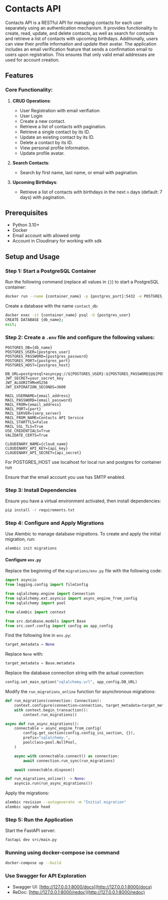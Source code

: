 # Contacts API

Contacts API is a RESTful API for managing contacts for each user separately using an authentication mechanism. It provides functionality to create, read, update, and delete contacts, as well as search for contacts and retrieve a list of contacts with upcoming birthdays. Additionally, users can view their profile information and update their avatar. The application includes an email verification feature that sends a confirmation email to users upon registration. This ensures that only valid email addresses are used for account creation.

## Features

### Core Functionality:

1. **CRUD Operations**:

   - User Registration with email verifiation
   - User Login
   - Create a new contact.
   - Retrieve a list of contacts with pagination.
   - Retrieve a single contact by its ID.
   - Update an existing contact by its ID.
   - Delete a contact by its ID.
   - View personal profile information.
   - Update profile avatar.

2. **Search Contacts**:

   - Search by first name, last name, or email with pagination.

3. **Upcoming Birthdays**:
   - Retrieve a list of contacts with birthdays in the next `n` days (default: 7 days) with pagination.

## Prerequisites

- Python 3.10+
- Docker
- Email account with allowed smtp
- Account in Cloudinary for working with sdk

## Setup and Usage

### Step 1: Start a PostgreSQL Container

Run the following command (replace all values in `{}`) to start a PostgreSQL container:

```sh
docker run --name {container_name} -p {postgres_port}:5432 -e POSTGRES_USER={postgres_user} -e POSTGRES_PASSWORD={postgres_password} -d postgres
```

Create a database with the name `contact_db`:

```sh
docker exec -it {container_name} psql -U {postgres_user}
CREATE DATABASE {db_name};
exit;
```

### Step 2: Create a `.env` file and configure the following values:

```env
POSTGRES_DB={db_name}
POSTGRES_USER={postgres_user}
POSTGRES_PASSWORD={postgres_password}
POSTGRES_PORT={postgres_port}
POSTGRES_HOST={postgres_host}

DB_URL=postgresql+asyncpg://${POSTGRES_USER}:${POSTGRES_PASSWORD}@${POSTGRES_HOST}:${POSTGRES_PORT}/${POSTGRES_DB}
JWT_SECRET=your_secret_key
JWT_ALGORITHM=HS256
JWT_EXPIRATION_SECONDS=3600

MAIL_USERNAME={email_address}
MAIL_PASSWORD={email_password}
MAIL_FROM={email_address}
MAIL_PORT={port}
MAIL_SERVER={smrp_server}
MAIL_FROM_NAME=Contacts API Service
MAIL_STARTTLS=False
MAIL_SSL_TLS=True
USE_CREDENTIALS=True
VALIDATE_CERTS=True

CLOUDINARY_NAME={cloud_name}
CLOUDINARY_API_KEY={api_key}
CLOUDINARY_API_SECRET={api_secret}
```

For POSTGRES_HOST use localhost for local run and postgres for container run

Ensure that the email account you use has SMTP enabled.

### Step 3: Install Dependencies

Ensure you have a virtual environment activated, then install dependencies:

```sh
pip install -r requirements.txt
```

### Step 4: Configure and Apply Migrations

Use Alembic to manage database migrations. To create and apply the initial migration, run:

```sh
alembic init migrations
```

#### Configure `env.py`

Replace the beginning of the `migrations/env.py` file with the following code:

```python
import asyncio
from logging.config import fileConfig

from sqlalchemy.engine import Connection
from sqlalchemy.ext.asyncio import async_engine_from_config
from sqlalchemy import pool

from alembic import context

from src.database.models import Base
from src.conf.config import config as app_config
```

Find the following line in `env.py`:

```python
target_metadata = None
```

Replace `None` with:

```python
target_metadata = Base.metadata
```

Replace the database connection string with the actual connection:

```python
config.set_main_option("sqlalchemy.url", app_config.DB_URL)
```

Modify the `run_migrations_online` function for asynchronous migrations:

```python
def run_migrations(connection: Connection):
    context.configure(connection=connection, target_metadata=target_metadata)
    with context.begin_transaction():
        context.run_migrations()

async def run_async_migrations():
    connectable = async_engine_from_config(
        config.get_section(config.config_ini_section, {}),
        prefix="sqlalchemy.",
        poolclass=pool.NullPool,
    )

    async with connectable.connect() as connection:
        await connection.run_sync(run_migrations)

    await connectable.dispose()

def run_migrations_online() -> None:
    asyncio.run(run_async_migrations())
```

Apply the migrations:

```sh
alembic revision --autogenerate -m "Initial migration"
alembic upgrade head
```

### Step 5: Run the Application

Start the FastAPI server:

```sh
fastapi dev src/main.py
```

### Running using docker-compose ise command

```sh
docker-compose up --build
```

### Use Swagger for API Exploration

- Swagger UI: [http://127.0.0.1:8000/docs](http://127.0.0.1:8000/docs)
- ReDoc: [http://127.0.0.1:8000/redoc](http://127.0.0.1:8000/redoc)
